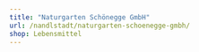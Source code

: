 ```yaml
---
title: "Naturgarten Schönegge GmbH"
url: /nandlstadt/naturgarten-schoenegge-gmbh/
shop: Lebensmittel
---
```

